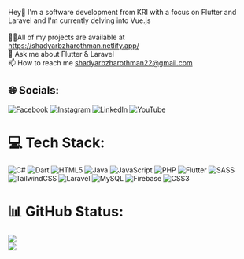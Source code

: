 Hey👋 I'm a software development from KRI with a focus on Flutter and Laravel and I'm currently delving into Vue.js<br><br>👨‍💻All of my projects are available at https://shadyarbzharothman.netlify.app/<br>💬 Ask me about Flutter & Laravel<br>📫 How to reach me shadyarbzharothman22@gmail.com


## 🌐 Socials:
[![Facebook](https://img.shields.io/badge/Facebook-%231877F2.svg?logo=Facebook&logoColor=white)](https://facebook.com/ShadyarBzharOthman) [![Instagram](https://img.shields.io/badge/Instagram-%23E4405F.svg?logo=Instagram&logoColor=white)](https://instagram.com/shadyarbzharothman) [![LinkedIn](https://img.shields.io/badge/LinkedIn-%230077B5.svg?logo=linkedin&logoColor=white)](https://linkedin.com/in/shadyarbzharothman) [![YouTube](https://img.shields.io/badge/YouTube-%23FF0000.svg?logo=YouTube&logoColor=white)](https://youtube.com/@techwithshadyar) 

# 💻 Tech Stack:
![C#](https://img.shields.io/badge/c%23-%23239120.svg?style=flat&logo=csharp&logoColor=white) ![Dart](https://img.shields.io/badge/dart-%230175C2.svg?style=flat&logo=dart&logoColor=white) ![HTML5](https://img.shields.io/badge/html5-%23E34F26.svg?style=flat&logo=html5&logoColor=white) ![Java](https://img.shields.io/badge/java-%23ED8B00.svg?style=flat&logo=openjdk&logoColor=white) ![JavaScript](https://img.shields.io/badge/javascript-%23323330.svg?style=flat&logo=javascript&logoColor=%23F7DF1E) ![PHP](https://img.shields.io/badge/php-%23777BB4.svg?style=flat&logo=php&logoColor=white) ![Flutter](https://img.shields.io/badge/Flutter-%2302569B.svg?style=flat&logo=Flutter&logoColor=white) ![SASS](https://img.shields.io/badge/SASS-hotpink.svg?style=flat&logo=SASS&logoColor=white) ![TailwindCSS](https://img.shields.io/badge/tailwindcss-%2338B2AC.svg?style=flat&logo=tailwind-css&logoColor=white) ![Laravel](https://img.shields.io/badge/laravel-%23FF2D20.svg?style=flat&logo=laravel&logoColor=white) ![MySQL](https://img.shields.io/badge/mysql-%2300000f.svg?style=flat&logo=mysql&logoColor=white) ![Firebase](https://img.shields.io/badge/Firebase-039BE5?style=flat&logo=Firebase&logoColor=white) ![CSS3](https://img.shields.io/badge/css3-%231572B6.svg?style=flat&logo=css3&logoColor=white)
# 📊 GitHub Status:
![](https://github-readme-stats.vercel.app/api?username=Shadyar-Bzhar-Othman&theme=dark&hide_border=false&include_all_commits=true&count_private=true)<br/>
![](https://github-readme-stats.vercel.app/api/top-langs/?username=Shadyar-Bzhar-Othman&theme=dark&hide_border=false&include_all_commits=true&count_private=true&layout=compact)
